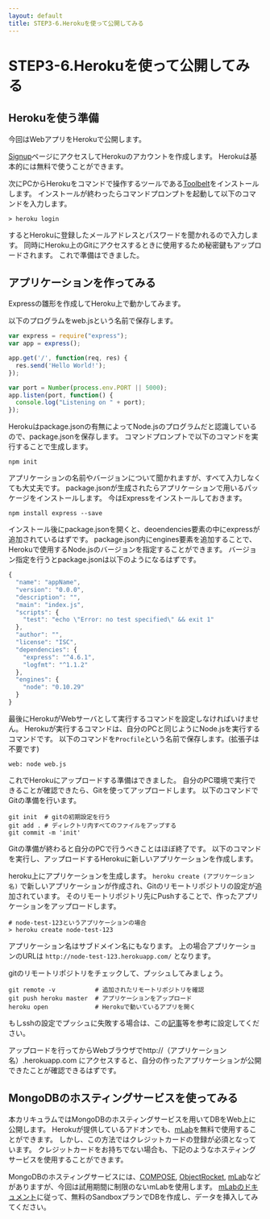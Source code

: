 ```yaml
---
layout: default
title: STEP3-6.Herokuを使って公開してみる
---
```

# STEP3-6.Herokuを使って公開してみる

## Herokuを使う準備
今回はWebアプリをHerokuで公開します。

[Signup](https://id.heroku.com/signup/www-home-top)ページにアクセスしてHerokuのアカウントを作成します。
Herokuは基本的には無料で使うことができます。

次にPCからHerokuをコマンドで操作するツールである[Toolbelt](https://toolbelt.heroku.com/)をインストールします。
インストールが終わったらコマンドプロンプトを起動して以下のコマンドを入力します。

```
> heroku login
```

するとHerokuに登録したメールアドレスとパスワードを聞かれるので入力します。
同時にHeroku上のGitにアクセスするときに使用するため秘密鍵もアップロードされます。
これで準備はできました。

## アプリケーションを作ってみる

Expressの雛形を作成してHeroku上で動かしてみます。

以下のプログラムをweb.jsという名前で保存します。

```js
var express = require("express");
var app = express();

app.get('/', function(req, res) {
  res.send('Hello World!');
});

var port = Number(process.env.PORT || 5000);
app.listen(port, function() {
  console.log("Listening on " + port);
});
```

Herokuはpackage.jsonの有無によってNode.jsのプログラムだと認識しているので、package.jsonを保存します。
コマンドプロンプトで以下のコマンドを実行することで生成します。

```
npm init
```
アプリケーションの名前やバージョンについて聞かれますが、すべて入力しなくても大丈夫です。
package.jsonが生成されたらアプリケーションで用いるパッケージをインストールします。
今はExpressをインストールしておきます。

```
npm install express --save
```
インストール後にpackage.jsonを開くと、deoendencies要素の中にexpressが追加されているはずです。
package.json内にengines要素を追加することで、Herokuで使用するNode.jsのバージョンを指定することができます。
バージョン指定を行うとpackage.jsonは以下のようになるはずです。

```js
{
  "name": "appName",
  "version": "0.0.0",
  "description": "",
  "main": "index.js",
  "scripts": {
    "test": "echo \"Error: no test specified\" && exit 1"
  },
  "author": "",
  "license": "ISC",
  "dependencies": {
    "express": "^4.6.1",
    "logfmt": "^1.1.2"
  },
  "engines": {
    "node": "0.10.29"
  }
}
```
最後にHerokuがWebサーバとして実行するコマンドを設定しなければいけません。
Herokuが実行するコマンドは、自分のPCと同じようにNode.jsを実行するコマンドです。
以下のコマンドを`Procfile`という名前で保存します。(拡張子は不要です)

```
web: node web.js
```

これでHerokuにアップロードする準備はできました。
自分のPC環境で実行できることが確認できたら、Gitを使ってアップロードします。
以下のコマンドでGitの準備を行います。

```
git init  # gitの初期設定を行う
git add . # ディレクトリ内すべてのファイルをアップする
git commit -m 'init'
```

Gitの準備が終わると自分のPCで行うべきことはほぼ終了です。
以下のコマンドを実行し、アップロードするHerokuに新しいアプリケーションを作成します。

heroku上にアプリケーションを生成します。
`heroku create (アプリケーション名)` で新しいアプリケーションが作成され、Gitのリモートリポジトリの設定が追加されています。
そのリモートリポジトリ先にPushすることで、作ったアプリケーションをアップロードします。

```
# node-test-123というアプリケーションの場合
> heroku create node-test-123
```
アプリケーション名はサブドメイン名にもなります。
上の場合アプリケーションのURLは `http://node-test-123.herokuapp.com/` となります。

gitのリモートリポジトリをチェックして、プッシュしてみましょう。

```
git remote -v           # 追加されたリモートリポジトリを確認
git push heroku master  # アプリケーションをアップロード
heroku open             # Herokuで動いているアプリを開く
```

もしsshの設定でプッシュに失敗する場合は、この[記事](http://sekai.hateblo.jp/entry/2013/09/08/071406)等を参考に設定してください。

アップロードを行ってからWebブラウザでhttp://（アプリケーション名）.herokuapp.com にアクセスすると、自分の作ったアプリケーションが公開できたことが確認できるはずです。

## MongoDBのホスティングサービスを使ってみる
本カリキュラムではMongoDBのホスティングサービスを用いてDBをWeb上に公開します。
Herokuが提供しているアドオンでも、[mLab](https://elements.heroku.com/addons/mongolab)を無料で使用することができます。
しかし、この方法ではクレジットカードの登録が必須となっています。
クレジットカードをお持ちでない場合も、下記のようなホスティングサービスを使用することができます。

MongoDBのホスティングサービスには、[COMPOSE](https://www.compose.com/), [ObjectRocket](http://objectrocket.com/), [mLab](https://mlab.com/)などがありますが、今回は試用期間に制限のないmLabを使用します。
[mLabのドキュメント](http://docs.mlab.com/)に従って、無料のSandboxプランでDBを作成し、データを挿入してみてください。

<!-- ## アドオンを使ってみる -->
<!-- クレカ登録しないと無料のアドオンすら使えない -->
<!-- ## MongoDBを使ってみる -->
<!-- Heroku addons:mongolab
npm install mongodb --save -->

<!-- ## アクセス解析してみたかった… -->
